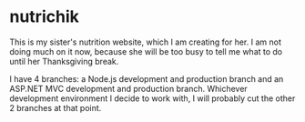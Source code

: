 nutrichik
=========

This is my sister's nutrition website, which I am creating for her. I am not doing much on it now, because she will be too
busy to tell me what to do until her Thanksgiving break.

I have 4 branches: a Node.js development and production branch and an ASP.NET MVC development and production branch. Whichever development environment I decide to work with, I will probably cut the other 2 branches at that point.
